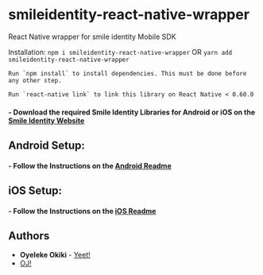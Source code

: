# smileidentity-react-native-wrapper
React Native wrapper for smile identity Mobile SDK

Installation:
`npm i smileidentity-react-native-wrapper` OR `yarn add smileidentity-react-native-wrapper`

```
Run `npm install` to install dependencies. This must be done before any other step.
```

```
Run `react-native link` to link this library on React Native < 0.60.0
```


#### -  Download the required Smile Identity Libraries for Android or iOS on the [Smile Identity Website](https://test-smileid.herokuapp.com/sdk)


## Android Setup:
#### -  Follow the Instructions on the [Android Readme](https://github.com/PiggyTech/smileidentity-react-native-wrapper/tree/master/android)



## iOS Setup:
#### -  Follow the Instructions on the [iOS Readme](https://github.com/PiggyTech/smileidentity-react-native-wrapper/tree/master/ios)

## Authors

* **Oyeleke Okiki** - [Yeet!](http://oyelekeokiki.com)
* [OJ!](mailto:oj@piggyvest.com)

